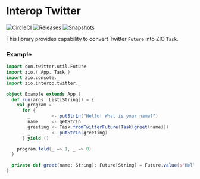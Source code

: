 # Interop Twitter

[![CircleCI][Badge-Circle]][Link-Circle]
[![Releases][Badge-SonatypeReleases]][Link-SonatypeReleases]
[![Snapshots][Badge-SonatypeSnapshots]][Link-SonatypeSnapshots]

This library provides capability to convert Twitter `Future` into ZIO `Task`.

### Example

```scala
import com.twitter.util.Future
import zio.{ App, Task }
import zio.console._
import zio.interop.twitter._

object Example extends App {
  def run(args: List[String]) = {
    val program =
      for {
        _        <- putStrLn("Hello! What is your name?")
        name     <- getStrLn
        greeting <- Task.fromTwitterFuture(Task(greet(name)))
        _        <- putStrLn(greeting)
      } yield ()

    program.fold(_ => 1, _ => 0)
  }

  private def greet(name: String): Future[String] = Future.value(s"Hello, $name!")
}
```

[Badge-Circle]: https://circleci.com/gh/zio/interop-twitter/tree/master.svg?style=svg
[Badge-SonatypeReleases]: https://img.shields.io/nexus/r/https/oss.sonatype.org/dev.zio/zio-interop-twitter_2.12.svg "Sonatype Releases"
[Badge-SonatypeSnapshots]: https://img.shields.io/nexus/s/https/oss.sonatype.org/dev.zio/zio-interop-twitter_2.12.svg "Sonatype Snapshots"
[Link-Circle]: https://circleci.com/gh/zio/interop-twitter/tree/master
[Link-SonatypeReleases]: https://oss.sonatype.org/content/repositories/releases/dev/zio/zio-interop-twitter_2.12/ "Sonatype Releases"
[Link-SonatypeSnapshots]: https://oss.sonatype.org/content/repositories/snapshots/dev/zio/zio-interop-twitter_2.12/ "Sonatype Snapshots"
